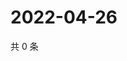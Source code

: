 # 2022-04-26

共 0 条

<!-- BEGIN WEIBO -->
<!-- 最后更新时间 Tue Apr 26 2022 00:18:01 GMT+0800 (China Standard Time) -->

<!-- END WEIBO -->
